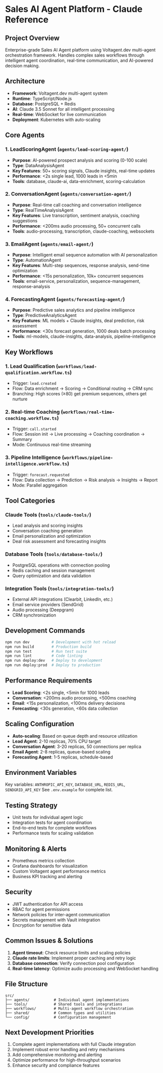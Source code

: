 # Sales AI Agent Platform - Claude Reference

## Project Overview
Enterprise-grade Sales AI Agent platform using Voltagent.dev multi-agent orchestration framework. Handles complex sales workflows through intelligent agent coordination, real-time communication, and AI-powered decision making.

## Architecture
- **Framework**: Voltagent.dev multi-agent system
- **Runtime**: TypeScript/Node.js
- **Database**: PostgreSQL + Redis
- **AI**: Claude 3.5 Sonnet for all intelligent processing
- **Real-time**: WebSocket for live communication
- **Deployment**: Kubernetes with auto-scaling

## Core Agents

### 1. LeadScoringAgent (`agents/lead-scoring-agent/`)
- **Purpose**: AI-powered prospect analysis and scoring (0-100 scale)
- **Type**: DataAnalysisAgent
- **Key Features**: 50+ scoring signals, Claude insights, real-time updates
- **Performance**: <2s single lead, 1000 leads in <5min
- **Tools**: database, claude-ai, data-enrichment, scoring-calculation

### 2. ConversationAgent (`agents/conversation-agent/`)
- **Purpose**: Real-time call coaching and conversation intelligence
- **Type**: RealTimeAnalysisAgent
- **Key Features**: Live transcription, sentiment analysis, coaching suggestions
- **Performance**: <200ms audio processing, 50+ concurrent calls
- **Tools**: audio-processing, transcription, claude-coaching, websockets

### 3. EmailAgent (`agents/email-agent/`)
- **Purpose**: Intelligent email sequence automation with AI personalization
- **Type**: AutomationAgent
- **Key Features**: Multi-step sequences, response analysis, send-time optimization
- **Performance**: <15s personalization, 10k+ concurrent sequences
- **Tools**: email-service, personalization, sequence-management, response-analysis

### 4. ForecastingAgent (`agents/forecasting-agent/`)
- **Purpose**: Predictive sales analytics and pipeline intelligence
- **Type**: PredictiveAnalyticsAgent
- **Key Features**: ML models + Claude insights, deal prediction, risk assessment
- **Performance**: <30s forecast generation, 1000 deals batch processing
- **Tools**: ml-models, claude-insights, data-analysis, pipeline-intelligence

## Key Workflows

### 1. Lead Qualification (`workflows/lead-qualification.workflow.ts`)
- Trigger: `lead.created`
- Flow: Data enrichment → Scoring → Conditional routing → CRM sync
- Branching: High scores (≥80) get premium sequences, others get nurture

### 2. Real-time Coaching (`workflows/real-time-coaching.workflow.ts`)
- Trigger: `call.started`
- Flow: Session init → Live processing → Coaching coordination → Summary
- Mode: Continuous real-time streaming

### 3. Pipeline Intelligence (`workflows/pipeline-intelligence.workflow.ts`)
- Trigger: `forecast.requested`
- Flow: Data collection → Prediction → Risk analysis → Insights → Report
- Mode: Parallel aggregation

## Tool Categories

### Claude Tools (`tools/claude-tools/`)
- Lead analysis and scoring insights
- Conversation coaching generation
- Email personalization and optimization
- Deal risk assessment and forecasting insights

### Database Tools (`tools/database-tools/`)
- PostgreSQL operations with connection pooling
- Redis caching and session management
- Query optimization and data validation

### Integration Tools (`tools/integration-tools/`)
- External API integrations (Clearbit, LinkedIn, etc.)
- Email service providers (SendGrid)
- Audio processing (Deepgram)
- CRM synchronization

## Development Commands
```bash
npm run dev          # Development with hot reload
npm run build        # Production build
npm run test         # Run test suite
npm run lint         # Code linting
npm run deploy:dev   # Deploy to development
npm run deploy:prod  # Deploy to production
```

## Performance Requirements
- **Lead Scoring**: <2s single, <5min for 1000 leads
- **Conversation**: <200ms audio processing, <500ms coaching
- **Email**: <15s personalization, <100ms delivery decisions
- **Forecasting**: <30s generation, <60s data collection

## Scaling Configuration
- **Auto-scaling**: Based on queue depth and resource utilization
- **Lead Agent**: 2-10 replicas, 70% CPU target
- **Conversation Agent**: 3-20 replicas, 50 connections per replica
- **Email Agent**: 2-8 replicas, queue-based scaling
- **Forecasting Agent**: 1-5 replicas, schedule-based

## Environment Variables
Key variables: `ANTHROPIC_API_KEY`, `DATABASE_URL`, `REDIS_URL`, `SENDGRID_API_KEY`
See `.env.example` for complete list.

## Testing Strategy
- Unit tests for individual agent logic
- Integration tests for agent coordination
- End-to-end tests for complete workflows
- Performance tests for scaling validation

## Monitoring & Alerts
- Prometheus metrics collection
- Grafana dashboards for visualization
- Custom Voltagent agent performance metrics
- Business KPI tracking and alerting

## Security
- JWT authentication for API access
- RBAC for agent permissions
- Network policies for inter-agent communication
- Secrets management with Vault integration
- Encryption for sensitive data

## Common Issues & Solutions
1. **Agent timeout**: Check resource limits and scaling policies
2. **Claude rate limits**: Implement proper caching and retry logic
3. **Database connection**: Verify connection pool configuration
4. **Real-time latency**: Optimize audio processing and WebSocket handling

## File Structure
```
src/
├── agents/           # Individual agent implementations
├── tools/            # Shared tools and integrations
├── workflows/        # Multi-agent workflow orchestration
├── shared/           # Common types and utilities
└── config/           # Configuration management
```

## Next Development Priorities
1. Complete agent implementations with full Claude integration
2. Implement robust error handling and retry mechanisms
3. Add comprehensive monitoring and alerting
4. Optimize performance for high-throughput scenarios
5. Enhance security and compliance features